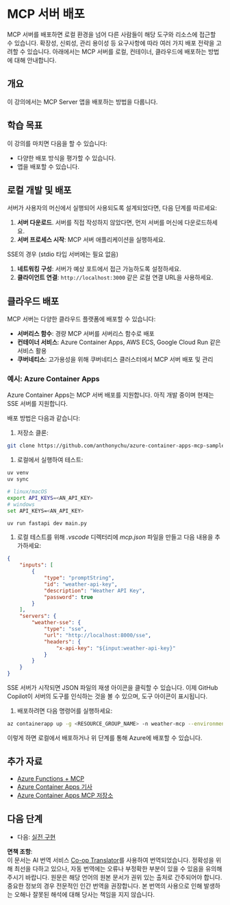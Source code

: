 <!--
CO_OP_TRANSLATOR_METADATA:
{
  "original_hash": "1d9dc83260576b76f272d330ed93c51f",
  "translation_date": "2025-07-13T22:07:10+00:00",
  "source_file": "03-GettingStarted/09-deployment/README.md",
  "language_code": "ko"
}
-->
# MCP 서버 배포

MCP 서버를 배포하면 로컬 환경을 넘어 다른 사람들이 해당 도구와 리소스에 접근할 수 있습니다. 확장성, 신뢰성, 관리 용이성 등 요구사항에 따라 여러 가지 배포 전략을 고려할 수 있습니다. 아래에서는 MCP 서버를 로컬, 컨테이너, 클라우드에 배포하는 방법에 대해 안내합니다.

## 개요

이 강의에서는 MCP Server 앱을 배포하는 방법을 다룹니다.

## 학습 목표

이 강의를 마치면 다음을 할 수 있습니다:

- 다양한 배포 방식을 평가할 수 있습니다.
- 앱을 배포할 수 있습니다.

## 로컬 개발 및 배포

서버가 사용자의 머신에서 실행되어 사용되도록 설계되었다면, 다음 단계를 따르세요:

1. **서버 다운로드**. 서버를 직접 작성하지 않았다면, 먼저 서버를 머신에 다운로드하세요.  
1. **서버 프로세스 시작**: MCP 서버 애플리케이션을 실행하세요.

SSE의 경우 (stdio 타입 서버에는 필요 없음)

1. **네트워킹 구성**: 서버가 예상 포트에서 접근 가능하도록 설정하세요.  
1. **클라이언트 연결**: `http://localhost:3000` 같은 로컬 연결 URL을 사용하세요.

## 클라우드 배포

MCP 서버는 다양한 클라우드 플랫폼에 배포할 수 있습니다:

- **서버리스 함수**: 경량 MCP 서버를 서버리스 함수로 배포  
- **컨테이너 서비스**: Azure Container Apps, AWS ECS, Google Cloud Run 같은 서비스 활용  
- **쿠버네티스**: 고가용성을 위해 쿠버네티스 클러스터에서 MCP 서버 배포 및 관리

### 예시: Azure Container Apps

Azure Container Apps는 MCP 서버 배포를 지원합니다. 아직 개발 중이며 현재는 SSE 서버를 지원합니다.

배포 방법은 다음과 같습니다:

1. 저장소 클론:

  ```sh
  git clone https://github.com/anthonychu/azure-container-apps-mcp-sample.git
  ```

1. 로컬에서 실행하여 테스트:

  ```sh
  uv venv
  uv sync

  # linux/macOS
  export API_KEYS=<AN_API_KEY>
  # windows
  set API_KEYS=<AN_API_KEY>

  uv run fastapi dev main.py
  ```

1. 로컬 테스트를 위해 *.vscode* 디렉터리에 *mcp.json* 파일을 만들고 다음 내용을 추가하세요:

  ```json
  {
      "inputs": [
          {
              "type": "promptString",
              "id": "weather-api-key",
              "description": "Weather API Key",
              "password": true
          }
      ],
      "servers": {
          "weather-sse": {
              "type": "sse",
              "url": "http://localhost:8000/sse",
              "headers": {
                  "x-api-key": "${input:weather-api-key}"
              }
          }
      }
  }
  ```

  SSE 서버가 시작되면 JSON 파일의 재생 아이콘을 클릭할 수 있습니다. 이제 GitHub Copilot이 서버의 도구를 인식하는 것을 볼 수 있으며, 도구 아이콘이 표시됩니다.

1. 배포하려면 다음 명령어를 실행하세요:

  ```sh
  az containerapp up -g <RESOURCE_GROUP_NAME> -n weather-mcp --environment mcp -l westus --env-vars API_KEYS=<AN_API_KEY> --source .
  ```

이렇게 하면 로컬에서 배포하거나 위 단계를 통해 Azure에 배포할 수 있습니다.

## 추가 자료

- [Azure Functions + MCP](https://learn.microsoft.com/en-us/samples/azure-samples/remote-mcp-functions-dotnet/remote-mcp-functions-dotnet/)
- [Azure Container Apps 기사](https://techcommunity.microsoft.com/blog/appsonazureblog/host-remote-mcp-servers-in-azure-container-apps/4403550)
- [Azure Container Apps MCP 저장소](https://github.com/anthonychu/azure-container-apps-mcp-sample)

## 다음 단계

- 다음: [실전 구현](../../04-PracticalImplementation/README.md)

**면책 조항**:  
이 문서는 AI 번역 서비스 [Co-op Translator](https://github.com/Azure/co-op-translator)를 사용하여 번역되었습니다. 정확성을 위해 최선을 다하고 있으나, 자동 번역에는 오류나 부정확한 부분이 있을 수 있음을 유의해 주시기 바랍니다. 원문은 해당 언어의 원본 문서가 권위 있는 출처로 간주되어야 합니다. 중요한 정보의 경우 전문적인 인간 번역을 권장합니다. 본 번역의 사용으로 인해 발생하는 오해나 잘못된 해석에 대해 당사는 책임을 지지 않습니다.